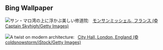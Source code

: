 ## Bing Wallpaper
![](https://www.bing.com/th?id=OHR.MtStMichel_JA-JP4975687728_UHD.jpg&w=1000)サン・マロ湾の上に浮かぶ美しい修道院:&nbsp;&ensp;[モンサンミッシェル, フランス (© Captain Skyhigh/Getty Images)](https://www.bing.com/th?id=OHR.MtStMichel_JA-JP4975687728_UHD.jpg)
<br><br/>
![](https://www.bing.com/th?id=OHR.CityHall2024_EN-GB2172832238_UHD.jpg&w=1000)A twist on modern architecture:&nbsp;&ensp;[City Hall, London, England (© coldsnowstorm/iStock/Getty Images)](https://www.bing.com/th?id=OHR.CityHall2024_EN-GB2172832238_UHD.jpg)
<br><br/>
